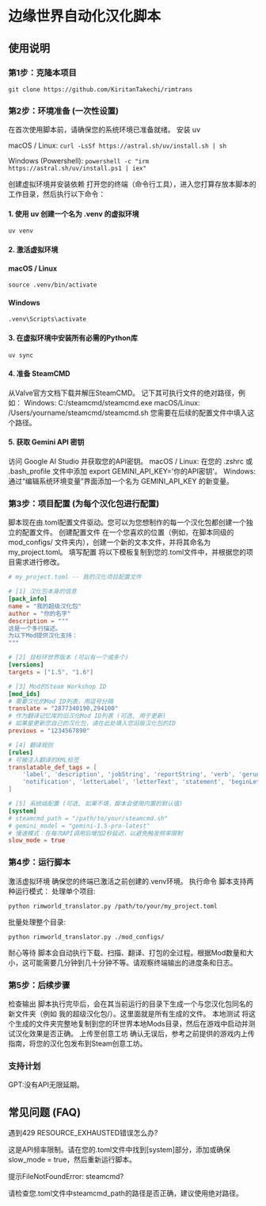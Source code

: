 # 边缘世界自动化汉化脚本

## 使用说明

### 第1步：克隆本项目

`git clone https://github.com/KiritanTakechi/rimtrans`

### 第2步：环境准备 (一次性设置)

在首次使用脚本前，请确保您的系统环境已准备就绪。
安装 uv

macOS / Linux:
`curl -LsSf https://astral.sh/uv/install.sh | sh`


Windows (Powershell):
`powershell -c "irm https://astral.sh/uv/install.ps1 | iex"`


创建虚拟环境并安装依赖
打开您的终端（命令行工具），进入您打算存放本脚本的工作目录，然后执行以下命令：

#### 1. 使用 uv 创建一个名为 .venv 的虚拟环境
`uv venv`

#### 2. 激活虚拟环境
#### macOS / Linux
`source .venv/bin/activate`
#### Windows
`.venv\Scripts\activate`

#### 3. 在虚拟环境中安装所有必需的Python库
`uv sync`

#### 4. 准备 SteamCMD
从Valve官方文档下载并解压SteamCMD。
记下其可执行文件的绝对路径，例如：
Windows: C:/steamcmd/steamcmd.exe
macOS/Linux: /Users/yourname/steamcmd/steamcmd.sh
您需要在后续的配置文件中填入这个路径。

#### 5. 获取 Gemini API 密钥
访问 Google AI Studio 并获取您的API密钥。
macOS / Linux: 在您的 .zshrc 或 .bash_profile 文件中添加 export GEMINI_API_KEY='你的API密钥'。
Windows: 通过“编辑系统环境变量”界面添加一个名为 GEMINI_API_KEY 的新变量。

### 第3步：项目配置 (为每个汉化包进行配置)

脚本现在由.toml配置文件驱动。您可以为您想制作的每一个汉化包都创建一个独立的配置文件。
创建配置文件
在一个您喜欢的位置（例如，在脚本同级的 mod_configs/ 文件夹内），创建一个新的文本文件，并将其命名为 my_project.toml。
填写配置
将以下模板复制到您的.toml文件中，并根据您的项目需求进行修改。
```toml
# my_project.toml -- 我的汉化项目配置文件

# [1] 汉化包本身的信息
[pack_info]
name = "我的超级汉化包"
author = "你的名字"
description = """
这是一个多行描述。
为以下Mod提供汉化支持：
"""

# [2] 目标环世界版本 (可以有一个或多个)
[versions]
targets = ["1.5", "1.6"]

# [3] Mod的Steam Workshop ID
[mod_ids]
# 需要汉化的Mod ID列表，用逗号分隔
translate = "2877340190,294100"
# 作为翻译记忆库的旧汉化Mod ID列表 (可选, 用于更新)
# 如果是更新您自己的汉化包，请在此处填入您旧版汉化包的ID
previous = "1234567890"

# [4] 翻译规则
[rules]
# 可被注入翻译的XML标签
translatable_def_tags = [
    'label', 'description', 'jobString', 'reportString', 'verb', 'gerund',
    'notification', 'letterLabel', 'letterText', 'statement', 'beginLetter',
]

# [5] 系统级配置 (可选, 如果不填，脚本会使用内置的默认值)
[system]
# steamcmd_path = "/path/to/your/steamcmd.sh"
# gemini_model = "gemini-1.5-pro-latest"
# 慢速模式：在每次API调用后增加2秒延迟，以避免触发频率限制
slow_mode = true
```


### 第4步：运行脚本

激活虚拟环境
确保您的终端已激活之前创建的.venv环境。
执行命令
脚本支持两种运行模式：
处理单个项目:

`python rimworld_translator.py /path/to/your/my_project.toml`

批量处理整个目录:

`python rimworld_translator.py ./mod_configs/`

耐心等待
脚本会自动执行下载、扫描、翻译、打包的全过程。根据Mod数量和大小，这可能需要几分钟到几十分钟不等。请观察终端输出的进度条和日志。

### 第5步：后续步骤

检查输出
脚本执行完毕后，会在其当前运行的目录下生成一个与您汉化包同名的新文件夹（例如 我的超级汉化包/）。这里面就是所有生成的文件。
本地测试
将这个生成的文件夹完整地复制到您的环世界本地Mods目录，然后在游戏中启动并测试汉化效果是否正确。
上传至创意工坊
确认无误后，参考之前提供的游戏内上传指南，将您的汉化包发布到Steam创意工坊。

### 支持计划

GPT:没有API无限延期。

## 常见问题 (FAQ)

遇到429 RESOURCE_EXHAUSTED错误怎么办?

这是API频率限制。请在您的.toml文件中找到[system]部分，添加或确保slow_mode = true，然后重新运行脚本。

提示FileNotFoundError: steamcmd?

请检查您.toml文件中steamcmd_path的路径是否正确，建议使用绝对路径。